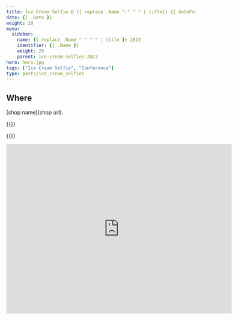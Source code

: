 ```yaml
---
title: Ice Cream Selfie @ {{ replace .Name "-" " " | title}} {{ dateFormat "2006" .Date }}
date: {{ .Date }}
weight: 20
menu:
  sidebar:
    name: {{ replace .Name "-" " " | title }} 2023
    identifier: {{ .Name }}
    weight: 20
    parent: ice-cream-selfies-2023
hero: hero.jpg
tags: ["Ice Cream Selfie", "Conference"]
type: posts/ice_cream_selfies
---
```



## Where

[shop name](shop url).

{{<x user="mariatta" id="">}}

{{<fosstodon user="" id="">}}

<iframe src="https://www.google.com/maps/embed?pb=!1m18!1m12!1m3!1d3021.937851176913!2d-111.89967808821929!3d40.7633916343483!2m3!1f0!2f0!3f0!3m2!1i1024!2i768!4f13.1!3m3!1m2!1s0x8752f504f213038b%3A0x22415b2fe166933f!2sCapo%20Gelateria%20Italiana!5e0!3m2!1sen!2sca!4v1692148089181!5m2!1sen!2sca" width="600" height="450" style="border:0;" allowfullscreen="" loading="lazy" referrerpolicy="no-referrer-when-downgrade"></iframe>
